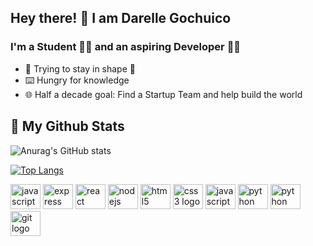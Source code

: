 ## Hey there! 👋 I am Darelle Gochuico
### I'm a Student 🧑‍🎓 and an aspiring Developer 👩‍💻
- 💪 Trying to stay in shape 🥵
- ⌨️ Hungry for knowledge
- 🌐 Half a decade goal: Find a Startup Team and help build the world
## 📃 My Github Stats

<!-- [![Anurag's GitHub stats](https://github-readme-stats.vercel.app/api?username=gochuicod)](https://github.com/gochuicod/github-readme-stats) -->
![Anurag's GitHub stats](https://github-readme-stats.vercel.app/api?username=gochuicod&show_icons=true&theme=transparent)

[![Top Langs](https://github-readme-stats.vercel.app/api/top-langs/?username=anuraghazra&layout=compact)](https://github.com/anuraghazra/github-readme-stats)

<div align="left">
  <img src="https://github.com/devicons/devicon/tree/v2.15.1/icons/javascript/mongodb-original.svg" height="40" width="48" alt="javascript logo"/>
  <img src="https://cdn.jsdelivr.net/gh/devicons/devicon/icons/express/express-original.svg" height="40" width="48" alt="express logo"/>
  <img src="https://cdn.jsdelivr.net/gh/devicons/devicon/icons/react/react-original.svg" height="40" width="48" alt="react logo"/>
  <img src="https://cdn.jsdelivr.net/gh/devicons/devicon/icons/nodejs/nodejs-original.svg" height="40" width="48" alt="nodejs logo"/>
  <img src="https://cdn.jsdelivr.net/gh/devicons/devicon/icons/html5/html5-original.svg" height="40" width="48" alt="html5 logo"/>
  <img src="https://cdn.jsdelivr.net/gh/devicons/devicon/icons/css3/css3-original.svg" height="40" width="48" alt="css3 logo"/>
  <img src="https://cdn.jsdelivr.net/gh/devicons/devicon/icons/javascript/javascript-original.svg" height="40" width="48" alt="javascript logo"/>
  <img src="https://cdn.jsdelivr.net/gh/devicons/devicon/icons/python/php-original.svg" height="40" width="48" alt="python logo"/>
  <img src="https://cdn.jsdelivr.net/gh/devicons/devicon/icons/python/python-original.svg" height="40" width="48" alt="python logo"/>
  <img src="https://cdn.jsdelivr.net/gh/devicons/devicon/icons/git/git-original.svg" height="40" width="48" alt="git logo"  />
</div>
